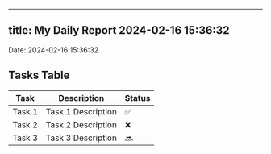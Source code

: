 
---
title: My Daily Report 2024-02-16 15:36:32
---

Date: 2024-02-16 15:36:32

## Tasks Table

| Task | Description | Status |
|------|-------------|--------|
| Task 1 | Task 1 Description | ✅ |
| Task 2 | Task 2 Description | ❌ |
| Task 3 | Task 3 Description | 🔜 |
